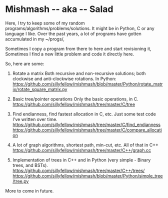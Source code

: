 Mishmash -- aka -- Salad
========================

Here, I try to keep some of my random programs/algorithms/problems/solutions.
It might be in Python, C or any language I like. Over the past years, a lot of
programs have gotten accumulated in my ~/progs/<subfolders>,

Sometimes I copy a program from there to here and start revisioning it,
Sometimes I find a new little problem and code it directly here.

So, here are some:

1. Rotate a matrix
   Both recursive and non-recursive solutions; both clockwise and anti-clockwise rotations. In Python:
   https://github.com/sillyfellow/mishmash/blob/master/Python/rotate_matrix/rotate_square_matrix.py

2. Basic tree/pointer operations
   Only the basic operations, in C.
   https://github.com/sillyfellow/mishmash/tree/master/C/tree


3. Find endianness, find fastest allocation in C, etc.
   Just some test code I've written over time.
   https://github.com/sillyfellow/mishmash/tree/master/C/find_endianness
   https://github.com/sillyfellow/mishmash/tree/master/C/compare_allocation

4. A lot of graph algorithms, shortest path, min-cut, etc.
   All of that in C++
   https://github.com/sillyfellow/mishmash/tree/master/C++/graph.cc

5. Implementation of trees in C++ and in Python (very simple - Binary trees, and BSTs).
   https://github.com/sillyfellow/mishmash/tree/master/C++/trees/
   https://github.com/sillyfellow/mishmash/blob/master/Python/simple_tree/tree.py


More to come in future.


